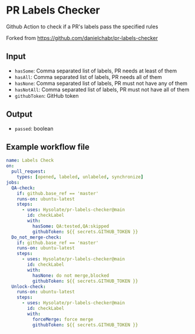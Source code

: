 # PR Labels Checker
Github Action to check if a PR's labels pass the specified rules

Forked from https://github.com/danielchabr/pr-labels-checker

## Input
- `hasSome`: Comma separated list of labels, PR needs at least of them
- `hasAll`: Comma separated list of labels, PR needs all of them
- `hasNone`: Comma separated list of labels, PR must not have any of them
- `hasNotAll`: Comma separated list of labels, PR must not have all of them
- `githubToken`: GitHub token

## Output
- `passed`: boolean

## Example workflow file
```yml
name: Labels Check
on:
  pull_request:
    types: [opened, labeled, unlabeled, synchronize]
jobs:
  QA-check:
    if: github.base_ref == 'master'
    runs-on: ubuntu-latest
    steps:
      - uses: Hysolate/pr-labels-checker@main
        id: checkLabel
        with:
          hasSome: QA:tested,QA:skipped
          githubToken: ${{ secrets.GITHUB_TOKEN }}
  Do_not_merge-check:
    if: github.base_ref == 'master'
    runs-on: ubuntu-latest
    steps:
      - uses: Hysolate/pr-labels-checker@main
        id: checkLabel
        with:
          hasNone: do not merge,blocked
          githubToken: ${{ secrets.GITHUB_TOKEN }}
  Unlock-check:
    runs-on: ubuntu-latest
    steps:
      - uses: Hysolate/pr-labels-checker@main
        id: checkLabel
        with:
          forceMerge: force merge
          githubToken: ${{ secrets.GITHUB_TOKEN }}
```
